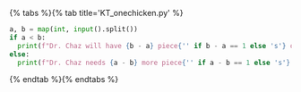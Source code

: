 {% tabs %}{% tab title='KT_onechicken.py' %}

```py
a, b = map(int, input().split())
if a < b:
  print(f"Dr. Chaz will have {b - a} piece{'' if b - a == 1 else 's'} of chicken left over!")
else:
  print(f"Dr. Chaz needs {a - b} more piece{'' if a - b == 1 else 's'} of chicken!")
```

{% endtab %}{% endtabs %}
